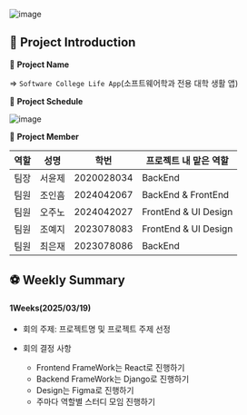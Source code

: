 ![image](https://github.com/user-attachments/assets/f64aa97a-d808-4972-af8f-8b1ec3837b98)

## 🏀 Project Introduction

📌 **Project Name**

=> `Software College Life App`(소프트웨어학과 전용 대학 생활 앱)

📌 **Project Schedule**

![image](https://github.com/user-attachments/assets/fb42ae7e-ca21-43da-a81a-80488ff95a0a)

📌 **Project Member**

|  역할  |  성명  |   학번  |  프로젝트 내 맡은 역할  |
|--------|--------|---------|------------------------|
|  팀장  |  서윤제 | 2020028034 |   BackEnd           |
|  팀원  |  조인흠 | 2024042067 |   BackEnd & FrontEnd     |
|  팀원  |  오주노 | 2024042027 |   FrontEnd & UI Design   |
|  팀원  |  조예지 | 2023078083 |   FrontEnd & UI Design   |
|  팀원  |  최은재 | 2023078086 |   BackEnd           |


## ⚽ Weekly Summary

#### 1Weeks(2025/03/19)

- 회의 주제: 프로젝트명 및 프로젝트 주제 선정

- 회의 결정 사항
  - Frontend FrameWork는 React로 진행하기
  - Backend FrameWork는 Django로 진행하기
  - Design는 Figma로 진행하기
  - 주마다 역할별 스터디 모임 진행하기
 
  

